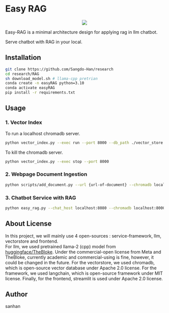 # Easy RAG

<p align="center">
 <img src="https://sangdo-han.github.io/docs/research/llm/rag_architecture.png">
</p>

Easy-RAG is a minimal architecture design for applying rag in llm chatbot.

Serve chatbot with RAG in your local. 

## Installation

```bash
git clone https://github.com/Sangdo-Han/research
cd research/RAG
sh download_model.sh # llama-cpp pretrian
conda create -n easyRAG python=3.10
conda activate easyRAG
pip install -r requirements.txt
```

## Usage
### 1. Vector Index
To run a localhost chromadb server.   
```sh
python vector_index.py --exec run --port 8000 --db_path ./vector_store --detach
```  
To kill the chromadb server.
```sh
python vector_index.py --exec stop --port 8000 
```  

### 2. Webpage Document Ingestion
```sh
python scripts/add_document.py --url {url-of-document} --chromadb localhost:8000
```

### 3. Chatbot Service with RAG

```bash
python easy_rag.py --chat_host localhost:8080 --chromadb localhost:8000 --config ./config/service.yaml
```

## About License
In this project, we will mainly use 4 open-sources : service-framework, llm, vectorstore and frontend.   
For llm, we used pretrained llama-2 (cpp) model from [huggingface/TheBloke](https://huggingface.co/TheBloke/Llama-2-7B-Chat-GGUF). Under the commercial-open license from Meta and TheBloke, currently academic and commercial-using is fine, however, it could be changed in the future. For the vectorstore, we used chromadb, which is open-source vector database under Apache 2.0 license. For the framework, we used langchain, which is open-source framework under MIT license. Finally, for the frontend, streamlit is used under Apache 2.0 license.

## Author
sanhan

